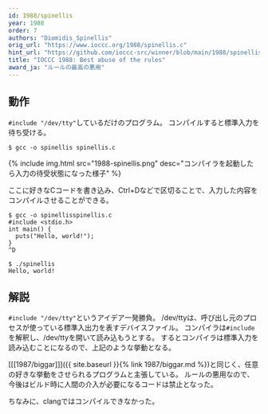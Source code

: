 ```yaml
---
id: 1988/spinellis
year: 1988
order: 7
authors: "Diomidis_Spinellis"
orig_url: "https://www.ioccc.org/1988/spinellis.c"
hint_url: "https://github.com/ioccc-src/winner/blob/main/1988/spinellis.hint"
title: "IOCCC 1988: Best abuse of the rules"
award_ja: "ルールの最高の悪用"
---
```


## 動作

`#include "/dev/tty"`しているだけのプログラム。
コンパイルすると標準入力を待ち受ける。

```
$ gcc -o spinellis spinellis.c

```
{% include img.html src="1988-spinellis.png" desc="コンパイラを起動したら入力の待受状態になった様子" %}

ここに好きなCコードを書き込み、Ctrl+Dなどで区切ることで、入力した内容をコンパイルさせることができる。

```
$ gcc -o spinellisspinellis.c
#include <stdio.h>
int main() {
  puts("Hello, world!");
}
^D

$ ./spinellis
Hello, world!
```

## 解説

`#include "/dev/tty"`というアイデア一発勝負。
/dev/ttyは、呼び出し元のプロセスが使っている標準入出力を表すデバイスファイル。
コンパイラは`#include`を解釈し、/dev/ttyを開いて読み込もうとする。
するとコンパイラは標準入力を読み込むことになるので、上記のような挙動となる。

[[[1987/biggar]]]({{ site.baseurl }}{% link 1987/biggar.md %})と同じく、任意の好きな挙動をさせられるプログラムと主張している。
ルールの悪用なので、今後はビルド時に人間の介入が必要になるコードは禁止となった。

ちなみに、clangではコンパイルできなかった。
